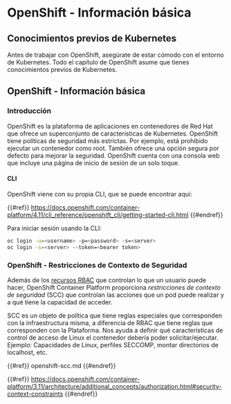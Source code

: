 # OpenShift - Información básica

## Conocimientos previos de Kubernetes <a href="#a94e" id="a94e"></a>

Antes de trabajar con OpenShift, asegúrate de estar cómodo con el entorno de Kubernetes. Todo el capítulo de OpenShift asume que tienes conocimientos previos de Kubernetes.

## OpenShift - Información básica

### Introducción

OpenShift es la plataforma de aplicaciones en contenedores de Red Hat que ofrece un superconjunto de características de Kubernetes. OpenShift tiene políticas de seguridad más estrictas. Por ejemplo, está prohibido ejecutar un contenedor como root. También ofrece una opción segura por defecto para mejorar la seguridad. OpenShift cuenta con una consola web que incluye una página de inicio de sesión de un solo toque.

#### CLI

OpenShift viene con su propia CLI, que se puede encontrar aquí:

{{#ref}}
https://docs.openshift.com/container-platform/4.11/cli_reference/openshift_cli/getting-started-cli.html
{{#endref}}

Para iniciar sesión usando la CLI:
```bash
oc login -u=<username> -p=<password> -s=<server>
oc login -s=<server> --token=<bearer token>
```
### **OpenShift - Restricciones de Contexto de Seguridad** <a href="#a94e" id="a94e"></a>

Además de los [recursos RBAC](https://docs.openshift.com/container-platform/3.11/architecture/additional_concepts/authorization.html#architecture-additional-concepts-authorization) que controlan lo que un usuario puede hacer, OpenShift Container Platform proporciona _restricciones de contexto de seguridad_ (SCC) que controlan las acciones que un pod puede realizar y a qué tiene la capacidad de acceder.

SCC es un objeto de política que tiene reglas especiales que corresponden con la infraestructura misma, a diferencia de RBAC que tiene reglas que corresponden con la Plataforma. Nos ayuda a definir qué características de control de acceso de Linux el contenedor debería poder solicitar/ejecutar. Ejemplo: Capacidades de Linux, perfiles SECCOMP, montar directorios de localhost, etc.

{{#ref}}
openshift-scc.md
{{#endref}}

{{#ref}}
https://docs.openshift.com/container-platform/3.11/architecture/additional_concepts/authorization.html#security-context-constraints
{{#endref}}
